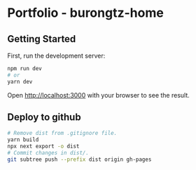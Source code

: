# Portfolio - burongtz-home

## Getting Started

First, run the development server:

```bash
npm run dev
# or
yarn dev
```

Open [http://localhost:3000](http://localhost:3000) with your browser to see the result.

## Deploy to github

```bash
# Remove dist from .gitignore file.
yarn build
npx next export -o dist
# Commit changes in dist/.
git subtree push --prefix dist origin gh-pages
```
